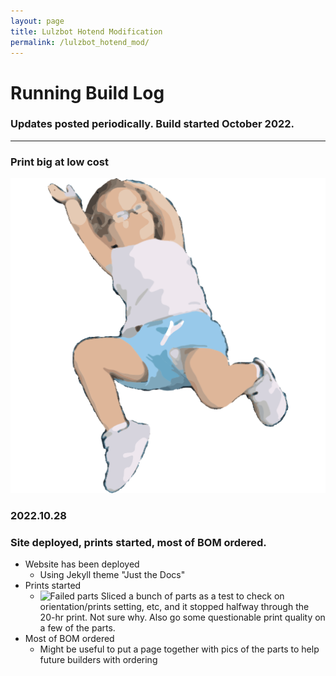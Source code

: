 ```yaml
---
layout: page
title: Lulzbot Hotend Modification
permalink: /lulzbot_hotend_mod/
---
```




# [](#header-1) Running Build Log
### Updates posted periodically. Build started October 2022.

* * *

### Print big at low cost
![Image](/assets/images/small-image.png)

### 2022.10.28
### Site deployed, prints started, most of BOM ordered.

- Website has been deployed
    - Using Jekyll theme "Just the Docs"
- Prints started
    - ![Failed parts](/assets/images/parts.png)
      Sliced a bunch of parts as a test to check on orientation/prints setting, etc, and it stopped halfway through the 20-hr print. Not sure why. Also go some questionable print quality on a few of the parts. 
- Most of BOM ordered
    - Might be useful to put a page together with pics of the parts to help future builders with ordering